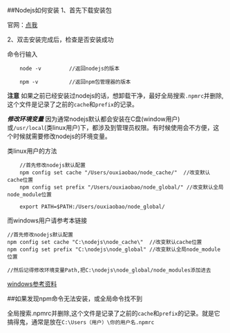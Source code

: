 ##Nodejs如何安装
1、首先下载安装包 

官网：[点我](http://nodejs.cn/)

2、双击安装完成后，检查是否安装成功

命令行输入
```
    node -v         //返回nodejs的版本

    npm -v          //返回npm包管理器的版本
```
**注意**  如果之前已经安装过nodejs的话，想卸载干净，最好全局搜索`.npmrc`并删除,这个文件是记录了之前的`cache`和`prefix`的记录。

***修改环境变量*** 因为通常nodejs默认都会安装在C盘(window用户)或`/usr/local`(类linux用户)下，都涉及到管理员权限。有时候使用会不方便，这个时候就需要修改nodejs的环境变量。

类linux用户的方法
```
    //首先修改nodejs默认配置
    npm config set cache "/Users/ouxiaobao/node_cache/"  //改变默认cache位置
    npm config set prefix "/Users/ouxiaobao/node_global/" //改变默认全局node_module位置
    
    export PATH=$PATH:/Users/ouxiaobao/node_global/
```
而windows用户请参考本链接
```
//首先修改nodejs默认配置
npm config set cache "C:\nodejs\node_cache\"  //改变默认cache位置
npm config set prefix "C:\nodejs\node_global" //改变默认全局node_module位置

//然后记得修改环境变量Path,把C:\nodejs\node_global/node_modules添加进去
```
[windows参考资料](http://blog.csdn.net/pengpegv5yaya/article/details/51885829)

##如果发现npm命令无法安装，或全局命令找不到

全局搜索.npmrc并删除,这个文件是记录了之前的`cache`和`prefix`的记录。就是它搞得鬼，通常是放在`C:\Users（用户）\你的用户名.npmrc`